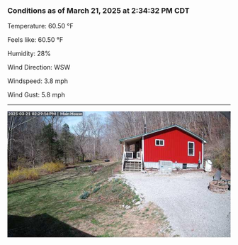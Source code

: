 ### Conditions as of March 21, 2025 at 2:34:32 PM CDT 

Temperature: 60.50 &deg;F

Feels like: 60.50 &deg;F

Humidity: 28%

Wind Direction: WSW

Windspeed: 3.8 mph

Wind Gust: 5.8 mph

---

<img src="./images/latest.jpeg"/>

